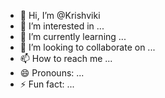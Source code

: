 - 👋 Hi, I’m @Krishviki
- 👀 I’m interested in ...
- 🌱 I’m currently learning ...
- 💞️ I’m looking to collaborate on ...
- 📫 How to reach me ...
- 😄 Pronouns: ...
- ⚡ Fun fact: ...

<!---
Krishviki/Krishviki is a ✨ special ✨ repository because its `README.md` (this file) appears on your GitHub profile.
You can click the Preview link to take a look at your changes.
--->
